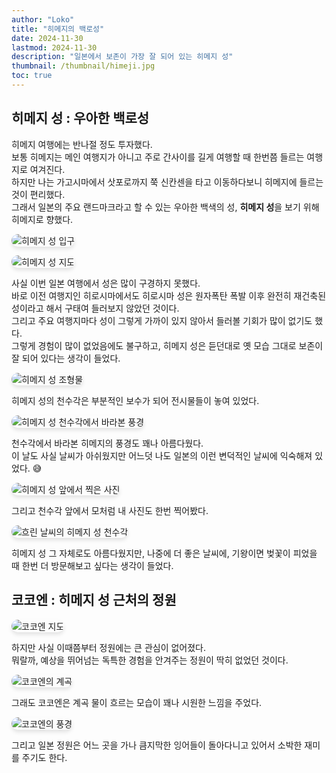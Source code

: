 ```yaml
---
author: "Loko"
title: "히메지의 백로성"
date: 2024-11-30
lastmod: 2024-11-30
description: "일본에서 보존이 가장 잘 되어 있는 히메지 성"
thumbnail: /thumbnail/himeji.jpg
toc: true
---
```


## 히메지 성 : 우아한 백로성

히메지 여행에는 반나절 정도 투자했다.  
보통 히메지는 메인 여행지가 아니고 주로 간사이를 길게 여행할 때 한번쯤 들르는 여행지로 여겨진다.  
하지만 나는 가고시마에서 삿포로까지 쭉 신칸센을 타고 이동하다보니 히메지에 들르는 것이 편리했다.  
그래서 일본의 주요 랜드마크라고 할 수 있는 우아한 백색의 성, **히메지 성**을 보기 위해 히메지로 향했다.

![히메지 성 입구](/jr-travel/himeji-1.jpg)

![히메지 성 지도](/jr-travel/himeji-2.jpg)

사실 이번 일본 여행에서 성은 많이 구경하지 못했다.  
바로 이전 여행지인 히로시마에서도 히로시마 성은 원자폭탄 폭발 이후 완전히 재건축된 성이라고 해서 구태여 들러보지 않았던 것이다.  
그리고 주요 여행지마다 성이 그렇게 가까이 있지 않아서 들러볼 기회가 많이 없기도 했다.  
그렇게 경험이 많이 없었음에도 불구하고, 히메지 성은 듣던대로 옛 모습 그대로 보존이 잘 되어 있다는 생각이 들었다.

![히메지 성 조형물](/jr-travel/himeji-3.jpg)

히메지 성의 천수각은 부분적인 보수가 되어 전시물들이 놓여 있었다.

![히메지 성 천수각에서 바라본 풍경](/jr-travel/himeji-4.jpg)

천수각에서 바라본 히메지의 풍경도 꽤나 아름다웠다.  
이 날도 사실 날씨가 아쉬웠지만 어느덧 나도 일본의 이런 변덕적인 날씨에 익숙해져 있었다. 😅

![히메지 성 앞에서 찍은 사진](/jr-travel/himeji-5.jpg)

그리고 천수각 앞에서 모처럼 내 사진도 한번 찍어봤다.

![흐린 날씨의 히메지 성 천수각](/jr-travel/himeji-6.jpg)

히메지 성 그 자체로도 아름다웠지만, 나중에 더 좋은 날씨에, 기왕이면 벚꽃이 피었을 때 한번 더 방문해보고 싶다는 생각이 들었다.

## 코코엔 : 히메지 성 근처의 정원

![코코엔 지도](/jr-travel/himeji-7.jpg)

하지만 사실 이때쯤부터 정원에는 큰 관심이 없어졌다.  
뭐랄까, 예상을 뛰어넘는 독특한 경험을 안겨주는 정원이 딱히 없었던 것이다.

![코코엔의 계곡](/jr-travel/himeji-8.jpg)

그래도 코코엔은 계곡 물이 흐르는 모습이 꽤나 시원한 느낌을 주었다.

![코코엔의 풍경](/jr-travel/himeji-9.jpg)

그리고 일본 정원은 어느 곳을 가나 큼지막한 잉어들이 돌아다니고 있어서 소박한 재미를 주기도 한다.

<style>
  img {
    border-radius: 10px;
    box-shadow: 0 4px 6px rgba(0, 0, 0, 0.1);
    transition: transform 0.2s ease, box-shadow 0.2s ease;
  }

  img:hover {
    transform: scale(1.05);
    box-shadow: 0 8px 12px rgba(0, 0, 0, 0.2);
  }
</style>

